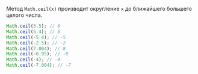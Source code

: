 Метод `Math.ceil(x)` производит округление `x` до ближайшего большего целого числа.
```javascript
Math.ceil(5.5); // 6
Math.ceil(5.4); // 6
Math.ceil(-5.4); // -5
Math.ceil(-2.5); // -2
Math.ceil(7.004); // 8
Math.ceil(-0.95); // -0
Math.ceil(-4); // -4
Math.ceil(-7.004); // -7
```


